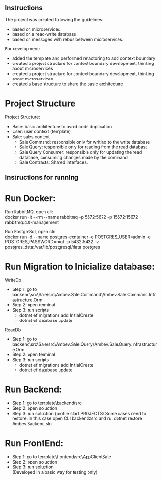 ## Instructions

The project was created following the guidelines:
- based on microservices
- based on a read-write database
- based on messages with rebus between microservices.

For development:
- added the template and performed refactoring to add context boundary
- created a project structure for context boundary development, thinking about microservices
- created a project structure for context boundary development, thinking about microservices
- created a base structure to share the basic architecture

# Project Structure

Project Structure:

- Base: basic architecture to avoid code duplication
- User: user context (template)
- Sale: sales context
    * Sale Command: responsible only for writing to the write database
    * Sale Query: responsible only for reading from the read database
    * Sale Query Consumer: responsible only for updating the read database, consuming changes made by the command
    * Sale Contracts: Shared interfaces.

## Instructions for running

# Run Docker:

Run RabbitMQ, open cli:  
docker run -it --rm --name rabbitmq -p 5672:5672 -p 15672:15672 rabbitmq:4.0-management  

Run PostgreSql, open cli:  
docker run -d --name postgres-container -e POSTGRES_USER=admin -e POSTGRES_PASSWORD=root -p 5432:5432 -v postgres_data:/var/lib/postgresql/data postgres

# Run Migration to Inicialize database:

WriteDb
* Step 1: go to backend\src\Sale\src\Ambev.Sale.Command\Ambev.Sale.Command.Infrastructure.Orm
* Step 2: open terminal
* Step 3: run scripts
    * dotnet ef migrations add InitialCreate
	* dotnet ef database update

ReadDb
* Step 1: go to backend\src\Sale\src\Ambev.Sale.Query\Ambev.Sale.Query.Infrastructure.Orm
* Step 2: open terminal
* Step 3: run scripts
    * dotnet ef migrations add InitialCreate
	* dotnet ef database update

# Run Backend:
* Step 1: go to template\backend\src
* Step 2: open soluction
* Step 3: run soluction (profile start PROJECTS)
Some cases need to restore. In this case open CLI backendzsrc and ru: dotnet restore Ambev.Backend.sln

# Run FrontEnd:
* Step 1: go to template\frontend\src\AppClientSale
* Step 2: open soluction 
* Step 3: run soluction  
(Developed in a basic way for testing only)


